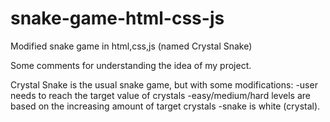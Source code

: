 # snake-game-html-css-js
Modified snake game in html,css,js (named Crystal Snake)

Some comments for understanding the idea of my project.

Crystal Snake is the usual snake game, but with some modifications: 
-user needs to reach the target value of crystals
-easy/medium/hard levels are based on the increasing amount of target crystals
-snake is white (crystal).
